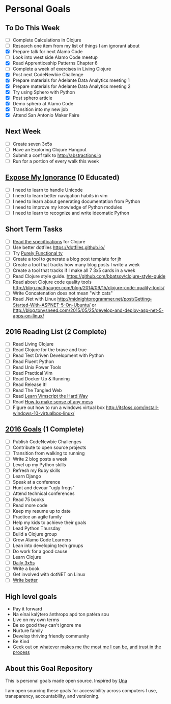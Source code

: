 Personal Goals
==============

## To Do This Week
- [ ] Complete Calculations in Clojure
- [ ] Research one item from my list of things I am ignorant about
- [x] Prepare talk for next Alamo Code
- [ ] Look into west side Alamo Code meetup
- [x] Read Apprenticeship Patterns Chapter 6
- [ ] Complete a week of exercises in Living Clojure
- [x] Post next CodeNewbie Challenge
- [x] Prepare materials for Adelante Data Analytics meeting 1
- [x] Prepare materials for Adelante Data Analytics meeting 2
- [x] Try using Sphero with Python
- [x] Post sphero article
- [x] Demo sphero at Alamo Code
- [x] Transition into my new job 
- [x] Attend San Antonio Maker Faire

## Next Week
- [ ] Create seven 3x5s
- [ ] Have an Exploring Clojure Hangout
- [ ] Submit a conf talk to http://abstractions.io
- [ ] Run for a portion of every walk this week

## [Expose My Ignorance](http://jamalhansen.com/exposing-my-ignorance.html) (0 Educated)
- [ ] I need to learn to handle Unicode
- [ ] I need to learn better navigation habits in vim
- [ ] I need to learn about generating documentation from Python
- [ ] I need to improve my knowledge of Python modules
- [ ] I need to learn to recognize and write ideomatic Python

## Short Term Tasks
- [ ] [Read the specifications](http://chimera.labs.oreilly.com/books/1234000001813/ch02.html#solution_id1) for Clojure
- [ ] Use better dotfiles https://dotfiles.github.io/
- [ ] Try [Purely Functional tv](http://www.purelyfunctional.tv/)
- [ ] Create a tool to generate a blog post template for jh
- [ ] Create a tool that tracks how many blog posts I write a week
- [ ] Create a tool that tracks if I make all 7 3x5 cards in a week
- [ ] Read Clojure style guide. https://github.com/bbatsov/clojure-style-guide
- [ ] Read about Clojure code quality tools
http://blog.mattgauger.com/blog/2014/09/15/clojure-code-quality-tools/
- [ ] Write Concatenation does not mean "with cats"
- [ ] Read .Net with Linux http://midnightprogrammer.net/post/Getting-Started-With-ASPNET-5-On-Ubuntu/ or http://blog.tonysneed.com/2015/05/25/develop-and-deploy-asp-net-5-apps-on-linux/

## 2016 Reading List (2 Complete)

- [ ] Read Living Clojure
- [ ] Read Clojure for the brave and true
- [ ] Read Test Driven Development with Python
- [ ] Read Fluent Python
- [ ] Read Unix Power Tools
- [ ] Read Practical Vim
- [ ] Read Docker Up & Running
- [ ] Read Release It!
- [ ] Read The Tangled Web
- [ ] Read [Learn Vimscript the Hard Way](http://learnvimscriptthehardway.stevelosh.com/)
- [ ] Read [How to make sense of any mess](http://www.howtomakesenseofanymess.com/)
- [ ] Figure out how to run a windows virtual box http://itsfoss.com/install-windows-10-virtualbox-linux/

## [2016 Goals](https://workflowy.com) (1 Complete)
- [ ] Publish CodeNewbie Challenges
- [ ] Contribute to open source projects
- [ ] Transition from walking to running
- [ ] Write 2 blog posts a week
- [ ] Level up my Python skills
- [ ] Refresh my Ruby skills
- [ ] Learn Django
- [ ] Speak at a conference
- [ ] Hunt and devour "ugly frogs"
- [ ] Attend technical conferences
- [ ] Read 75 books
- [ ] Read more code
- [ ] Keep my resume up to date
- [ ] Practice an agile family
- [ ] Help my kids to achieve their goals
- [ ] Lead Python Thursday
- [ ] Build a Clojure group
- [ ] Grow Alamo Code Learners
- [ ] Lean into developing tech groups
- [ ] Do work for a good cause
- [ ] Learn Clojure
- [ ] [Daily 3x5s](http://thedaily3x5.com)
- [ ] Write a book
- [ ] Get involved with dotNET on Linux
- [ ] [Write better](http://www.jamesaltucher.com/2011/03/33-unusual-tips-to-being-a-better-writer/)

## High level goals
* Pay it forward
* Na eínai kalýtero ánthropo apó ton patéra sou
* Live on my own terms
* Be so good they can't ignore me
* Nurture family
* Develop thriving friendly community
* Be Kind
* [Geek out on whatever makes me the most me I can be, and trust in the process](http://www.superlativelyrude.com/2016/01/laura-jane-williams-marie-claire-bravery-ambassador-break-free.html)

## About this Goal Repository
This is personal goals made open source.  Inspired by [Una](http://una.im/personal-goals-guide)

I am open sourcing these goals for accessibility across computers I use, transparency, accountability, and versioning.